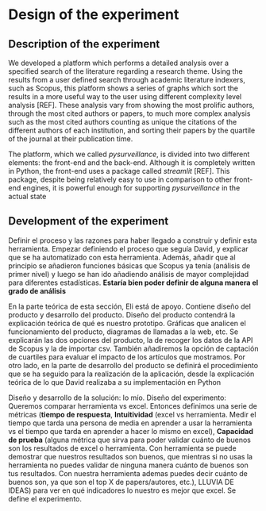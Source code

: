 # Design of the experiment

## Description of the experiment

<!-- Definir cómo es actualmente el producto. Explicar cómo está compuesto, en qué se basa su front-end y definir su back-end -->

We developed a platform which performs a detailed analysis over a specified search of the literature regarding a research theme. Using the results from a user defined search through academic literature indexers, such as Scopus, this platform shows a series of graphs which sort the results in a more useful way to the user using different complexity level analysis [REF]. These analysis vary from showing the most prolific authors, through the most cited authors or papers, to much more complex analysis such as the most cited authors counting as unique the citations of the different authors of each institution, and sorting their papers by the quartile of the journal at their publication time.

The platform, which we called *pysurveillance*, is divided into two different elements: the front-end and the back-end. Although it is completely written in Python, the front-end uses a package called *streamlit* [REF]. This package, despite being relatively easy to use in comparison to other front-end engines, it is powerful enough for supporting *pysurveillance* in the actual state


## Development of the experiment

Definir el proceso y las razones para haber llegado a construir y definir esta herramienta. Empezar definiendo el proceso que seguía David, y explicar que se ha automatizado con esta herramienta. Además, añadir que al principio se añadieron funciones básicas que Scopus ya tenía (análisis de primer nivel) y luego se han ido añadiendo análisis de mayor complejidad para diferentes estadísticas. **Estaría bien poder definir de alguna manera el grado de análisis**




En la parte teórica de esta sección, Eli está de apoyo. Contiene diseño del producto y desarrollo del producto. Diseño del producto contendrá la explicación teórica de qué es nuestro prototipo. Gráficas que analicen el funcionamiento del producto, diagramas de llamadas a la web, etc. Se explicarán las dos opciones del producto, la de recoger los datos de la API de Scopus y la de importar csv. También añadiremos la opción de captación de cuartiles para evaluar el impacto de los artículos que mostramos. Por otro lado, en la parte de desarrollo del producto se definirá el procedimiento que se ha seguido para la realización de la aplicación, desde la explicación teórica de lo que David realizaba a su implementación en Python



Diseño y desarrollo de la solución: lo mío.
Diseño del experimento: Queremos comparar herramienta vs excel. Entonces definimos una serie de métricas (**tiempo de respuesta**, **Intuitividad** (excel vs herramienta. Medir el tiempo que tarda una persona de media en aprender a usar la herramienta vs el tiempo que tarda en aprender a hacer lo mismo en excel), **Capacidad de prueba** (alguna métrica que sirva para poder validar cuánto de buenos son los resultados de excel o herramienta. Con herramienta se puede demostrar que nuestros resultados son buenos, que mientras si no usas la herramienta no puedes validar de ninguna manera cuánto de buenos son tus resultados. Con nuestra herramienta ademas puedes decir cuánto de buenos son, ya que son el top X de papers/autores, etc.), LLUVIA DE IDEAS) para ver en qué indicadores lo nuestro es mejor que excel. Se define el experimento.
